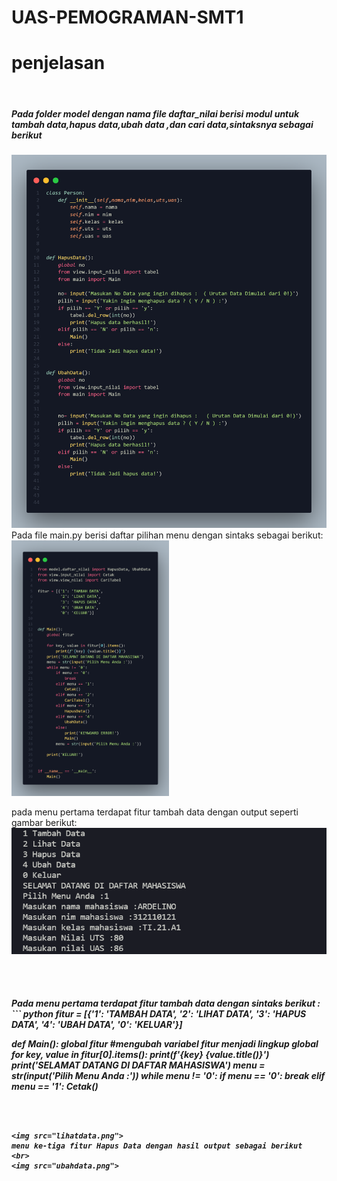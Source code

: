 # UAS-PEMOGRAMAN-SMT1

# penjelasan
<br>
<h5>Pada folder model dengan nama file daftar_nilai berisi modul untuk tambah data,hapus data,ubah data ,dan cari data,sintaksnya sebagai berikut </h5>
<img src="daftar.png">
<br>
Pada file main.py berisi daftar pilihan menu dengan sintaks sebagai berikut:
<br>
<img style="width:50%" src="menu.png">

pada menu pertama terdapat fitur tambah data dengan output seperti gambar berikut:
<br>
<img src="tambahdata.png">

<br>
<br>
<h5> Pada menu pertama terdapat fitur tambah data dengan sintaks berikut :
          <br>
``` python
fitur = [{'1': 'TAMBAH DATA',
          '2': 'LIHAT DATA',
          '3': 'HAPUS DATA',
          '4': 'UBAH DATA',
          '0': 'KELUAR'}]
    
def Main():
    global fitur #mengubah variabel fitur menjadi lingkup global 
    for key, value in fitur[0].items():
        print(f'{key} {value.title()}')
    print('SELAMAT DATANG DI DAFTAR MAHASISWA')
    menu = str(input('Pilih Menu Anda :'))
    while menu != '0':
        if menu == '0':
            break
        elif menu == '1':
            Cetak()
   
   ```
    
            

<img src="lihatdata.png">
menu ke-tiga fitur Hapus Data dengan hasil output sebagai berikut
<br>
<img src="ubahdata.png">
